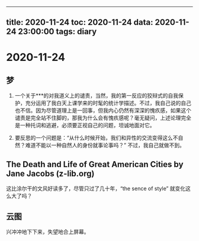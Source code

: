 
---
title: 2020-11-24
toc: 2020-11-24
data: 2020-11-24 23:00:00
tags: diary
---


# 2020-11-24

## 梦

1. 一个关于***的对我道义上的谴责，当然，我的第一反应的狡辩式的自我保护，充分运用了我白天上课学来的时髦的统计学描述。不过，我自己说的自己也不信。因为尽管道理上是一回事，但我内心仍然有深深的愧疚感，如果这个谴责是完全站不住脚的，那我为什么会有愧疚感呢？毫无疑问，上述论理完全是一种托词和逃避，必须要正视自己的问题，坦诚地面对它。

2. 要反思的一个问题是：“从什么时候开始，我们和异性的交流变得这么不自然？难道不能以一种自然人的身份就事论事吗？” 不过，我自己就做不到。

   

## The Death and Life of Great American Cities by Jane Jacobs (z-lib.org)

这比涂尔干的文风好读多了，尽管只过了几十年，“the sence of style” 就变化这么大了吗？

## 云图

兴冲冲地下下来，失望地合上屏幕。

